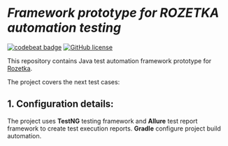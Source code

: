 # _Framework prototype for ROZETKA automation testing_ 

 [![codebeat badge](https://codebeat.co/badges/544e8587-4d6d-4924-9a80-dbe1e9ce258e)](https://codebeat.co/projects/github-com-sskorol-qaa-amazon-master)
 [![GitHub license](https://img.shields.io/badge/license-Apache%202-blue.svg)](https://goo.gl/9GLmMZ)
 
 This repository contains Java test automation framework prototype for [Rozetka](https://rozetka.com.ua/). 
 
 The project covers the next test cases:
  
 ## 1. Configuration details:
 The project uses **TestNG**  testing framework and **Allure** test report framework to create test execution reports.
 **Gradle** configure project build automation.
